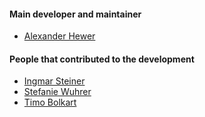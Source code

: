 #### Main developer and maintainer

- [Alexander Hewer](http://www.coli.uni-saarland.de/~hewer/index.html)

#### People that contributed to the development

- [Ingmar Steiner](http://www.coli.uni-saarland.de/~steiner/index.html)
- [Stefanie Wuhrer](http://morpheo.inrialpes.fr/~wuhrer)
- [Timo Bolkart](https://sites.google.com/site/bolkartt/home)
